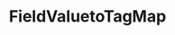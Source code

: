 ---
optionsClassName: FieldValuetoTagMapOptions
optionsClassFullName: MigrationTools.Tools.FieldValuetoTagMapOptions
configurationSamples:
- name: defaults
  description: 
  code: >-
    {
      "MigrationTools": {
        "CommonTools": {
          "FieldMappingTool": {
            "FieldMapDefaults": {
              "FieldValuetoTagMap": []
            }
          }
        }
      }
    }
  sampleFor: MigrationTools.Tools.FieldValuetoTagMapOptions
- name: sample
  description: 
  code: >-
    {
      "MigrationTools": {
        "CommonTools": {
          "FieldMappingTool": {
            "FieldMapDefaults": {
              "FieldValuetoTagMap": []
            }
          }
        }
      }
    }
  sampleFor: MigrationTools.Tools.FieldValuetoTagMapOptions
- name: classic
  description: 
  code: >-
    {
      "$type": "FieldValuetoTagMapOptions",
      "sourceField": null,
      "pattern": null,
      "formatExpression": null,
      "ApplyTo": []
    }
  sampleFor: MigrationTools.Tools.FieldValuetoTagMapOptions
description: missng XML code comments
className: FieldValuetoTagMap
typeName: FieldMaps
architecture: 
options:
- parameterName: ApplyTo
  type: List
  description: missng XML code comments
  defaultValue: missng XML code comments
- parameterName: formatExpression
  type: String
  description: missng XML code comments
  defaultValue: missng XML code comments
- parameterName: pattern
  type: String
  description: missng XML code comments
  defaultValue: missng XML code comments
- parameterName: sourceField
  type: String
  description: missng XML code comments
  defaultValue: missng XML code comments
status: missng XML code comments
processingTarget: missng XML code comments
classFile: /src/MigrationTools.Clients.AzureDevops.ObjectModel/Tools/FieldMappingTool/FieldMaps/FieldValuetoTagMap.cs
optionsClassFile: /src/MigrationTools/Tools/FieldMappingTool/FieldMaps/FieldValuetoTagMapOptions.cs

redirectFrom:
- /Reference/FieldMaps/FieldValuetoTagMapOptions/
layout: reference
toc: true
permalink: /Reference/FieldMaps/FieldValuetoTagMap/
title: FieldValuetoTagMap
categories:
- FieldMaps
- 
topics:
- topic: notes
  path: /docs/Reference/FieldMaps/FieldValuetoTagMap-notes.md
  exists: false
  markdown: ''
- topic: introduction
  path: /docs/Reference/FieldMaps/FieldValuetoTagMap-introduction.md
  exists: false
  markdown: ''

---